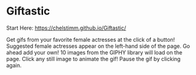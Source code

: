 # Giftastic #

Start Here: https://chelstimm.github.io/Giftastic/

 Get gifs from your favorite female actresses at the click of a button!
 Suggested female actresses appear on the left-hand side of the page. Go ahead add your own!
 10 images from the GIPHY library will load on the page. 
 Click any still image to animate the gif! Pause the gif by clicking again.

 

    


    
